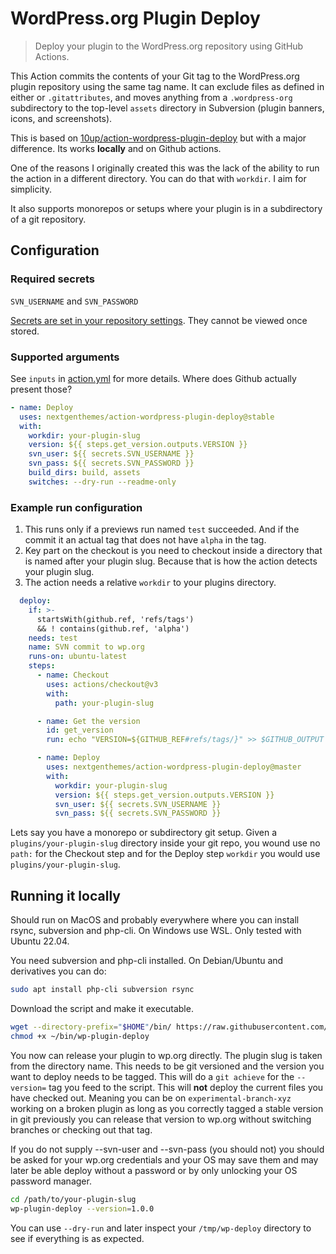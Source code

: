 # WordPress.org Plugin Deploy

> Deploy your plugin to the WordPress.org repository using GitHub Actions.

This Action commits the contents of your Git tag to the WordPress.org plugin repository using the same tag name. It can exclude files as defined in either or `.gitattributes`, and moves anything from a `.wordpress-org` subdirectory to the top-level `assets` directory in Subversion (plugin banners, icons, and screenshots).

This is based on [10up/action-wordpress-plugin-deploy](https://github.com/10up/action-wordpress-plugin-deploy) but with a major difference. Its works **locally** and on Github actions.

One of the reasons I originally created this was the lack of the ability to run the action in a different directory. You can do that with `workdir`. I aim for simplicity.

It also supports monorepos or setups where your plugin is in a subdirectory of a git repository. 

## Configuration

### Required secrets

`SVN_USERNAME` and `SVN_PASSWORD`

[Secrets are set in your repository settings](https://help.github.com/en/actions/automating-your-workflow-with-github-actions/creating-and-using-encrypted-secrets). They cannot be viewed once stored.

### Supported arguments

See `inputs` in [action.yml](https://github.com/nextgenthemes/action-wordpress-plugin-deploy/blob/master/action.yml) for more details. Where does Github actually present those?

```yaml
- name: Deploy
  uses: nextgenthemes/action-wordpress-plugin-deploy@stable
  with:
    workdir: your-plugin-slug
    version: ${{ steps.get_version.outputs.VERSION }}
    svn_user: ${{ secrets.SVN_USERNAME }}
    svn_pass: ${{ secrets.SVN_PASSWORD }}
    build_dirs: build, assets
    switches: --dry-run --readme-only
```

### Example run configuration ###

1. This runs only if a previews run named `test` succeeded. And if the commit it an actual tag that does not have `alpha` in the tag.
1. Key part on the checkout is you need to checkout inside a directory that is named after your plugin slug. Because that is how the action detects your plugin slug.
1. The action needs a relative `workdir` to your plugins directory.

```yaml
  deploy:
    if: >-
      startsWith(github.ref, 'refs/tags')
      && ! contains(github.ref, 'alpha')
    needs: test
    name: SVN commit to wp.org
    runs-on: ubuntu-latest
    steps:
      - name: Checkout
        uses: actions/checkout@v3
        with:
          path: your-plugin-slug

      - name: Get the version
        id: get_version
        run: echo "VERSION=${GITHUB_REF#refs/tags/}" >> $GITHUB_OUTPUT

      - name: Deploy
        uses: nextgenthemes/action-wordpress-plugin-deploy@master
        with:
          workdir: your-plugin-slug
          version: ${{ steps.get_version.outputs.VERSION }}
          svn_user: ${{ secrets.SVN_USERNAME }}
          svn_pass: ${{ secrets.SVN_PASSWORD }}
```

Lets say you have a monorepo or subdirectory git setup. Given a `plugins/your-plugin-slug` directory inside your git repo, you wound use no `path:` for the Checkout step and for the Deploy step `workdir` you would use `plugins/your-plugin-slug`.

## Running it locally

Should run on MacOS and probably everywhere where you can install rsync, subversion and php-cli. On Windows use WSL. Only tested with Ubuntu 22.04.

You need subversion and php-cli installed. On Debian/Ubuntu and derivatives you can do:

```bash
sudo apt install php-cli subversion rsync
```

Download the script and make it executable.

```bash
wget --directory-prefix="$HOME"/bin/ https://raw.githubusercontent.com/nextgenthemes/action-wordpress-plugin-deploy/master/wp-plugin-deploy.php
chmod +x ~/bin/wp-plugin-deploy
```

You now can release your plugin to wp.org directly. The plugin slug is taken from the directory name. This needs to be git versioned and the version you want to deploy needs to be tagged. This will do a `git achieve` for the `--version=` tag you feed to the script. This will **not** deploy the current files you have checked out. Meaning you can be on `experimental-branch-xyz` working on a broken plugin as long as you correctly tagged a stable version in git previously you can release that version to wp.org without switching branches or checking out that tag.

If you do not supply --svn-user and --svn-pass (you should not) you should be asked for your wp.org credentials and your OS may save them and may later be able deploy without a password or by only unlocking your OS password manager.

```bash
cd /path/to/your-plugin-slug
wp-plugin-deploy --version=1.0.0
```

You can use `--dry-run` and later inspect your `/tmp/wp-deploy` directory to see if everything is as expected.
